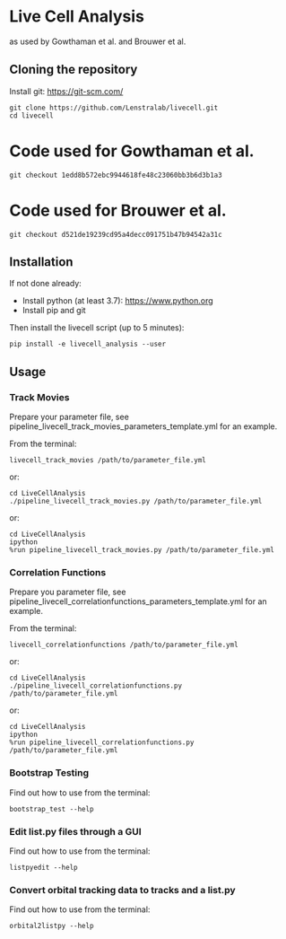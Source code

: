# Live Cell Analysis
as used by Gowthaman et al. and Brouwer et al.

## Cloning the repository
Install git: https://git-scm.com/

    git clone https://github.com/Lenstralab/livecell.git
    cd livecell

# Code used for Gowthaman et al.
    git checkout 1edd8b572ebc9944618fe48c23060bb3b6d3b1a3

# Code used for Brouwer et al.
    git checkout d521de19239cd95a4decc091751b47b94542a31c

## Installation
If not done already:
- Install python (at least 3.7): https://www.python.org
- Install pip and git

Then install the livecell script (up to 5 minutes):

    pip install -e livecell_analysis --user

## Usage
### Track Movies
Prepare your parameter file, see pipeline_livecell_track_movies_parameters_template.yml for an example.

From the terminal:

    livecell_track_movies /path/to/parameter_file.yml

or:
    
    cd LiveCellAnalysis
    ./pipeline_livecell_track_movies.py /path/to/parameter_file.yml
or:
   
    cd LiveCellAnalysis
    ipython
    %run pipeline_livecell_track_movies.py /path/to/parameter_file.yml

### Correlation Functions
Prepare you parameter file, see pipeline_livecell_correlationfunctions_parameters_template.yml for an example.

From the terminal:

    livecell_correlationfunctions /path/to/parameter_file.yml
or:

    cd LiveCellAnalysis
    ./pipeline_livecell_correlationfunctions.py /path/to/parameter_file.yml
or:
   
    cd LiveCellAnalysis
    ipython
    %run pipeline_livecell_correlationfunctions.py /path/to/parameter_file.yml

### Bootstrap Testing
Find out how to use from the terminal:

    bootstrap_test --help

### Edit list.py files through a GUI
Find out how to use from the terminal:

    listpyedit --help

### Convert orbital tracking data to tracks and a list.py
Find out how to use from the terminal:

    orbital2listpy --help
